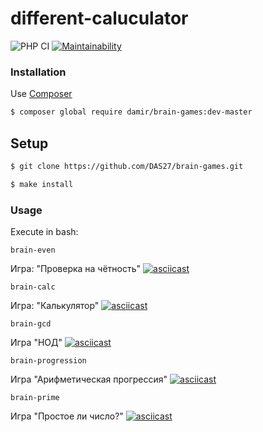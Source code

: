 # different-caluculator

![PHP CI](https://github.com/DAS27/brain-games/workflows/PHP%20CI/badge.svg)
[![Maintainability](https://api.codeclimate.com/v1/badges/5420754223313dcb5b9d/maintainability)](https://codeclimate.com/github/DAS27/php-project-lvl1/maintainability)

### Installation

Use [Composer](https://getcomposer.org/)

```bash
$ composer global require damir/brain-games:dev-master
```

## Setup

```sh
$ git clone https://github.com/DAS27/brain-games.git

$ make install
```

### Usage
Execute in bash:

```
brain-even
```
Игра: "Проверка на чётность"
[![asciicast](https://asciinema.org/a/dceLqzug0dykfIKSmkKXgEDQ3.svg)](https://asciinema.org/a/dceLqzug0dykfIKSmkKXgEDQ3)
```
brain-calc
```
Игра: "Калькулятор"
[![asciicast](https://asciinema.org/a/AGx4IpQZm3sdYpyx0oQDOO6n0.svg)](https://asciinema.org/a/AGx4IpQZm3sdYpyx0oQDOO6n0)
```
brain-gcd
```
Игра "НОД"
[![asciicast](https://asciinema.org/a/t9ORcnnW9SGfDLafFUJgvLE8U.svg)](https://asciinema.org/a/t9ORcnnW9SGfDLafFUJgvLE8U)
```
brain-progression
```
Игра "Арифметическая прогрессия"
[![asciicast](https://asciinema.org/a/ZmGtoPx6xojcia3PbqOrVqCpS.svg)](https://asciinema.org/a/ZmGtoPx6xojcia3PbqOrVqCpS)
```
brain-prime
```
Игра "Простое ли число?"
[![asciicast](https://asciinema.org/a/gRfVKofepuCVRMyOmRFVmAUaz.svg)](https://asciinema.org/a/gRfVKofepuCVRMyOmRFVmAUaz)